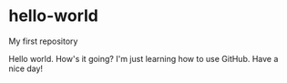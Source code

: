 # hello-world
My first repository

Hello world. How's it going? I'm just learning how to use GitHub.
Have a nice day!

